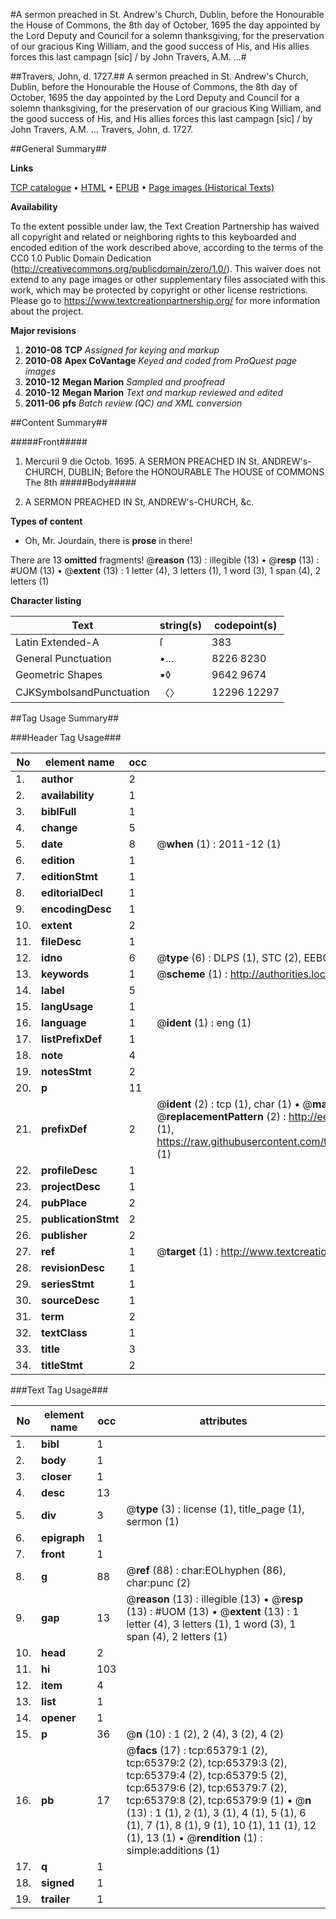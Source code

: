 #A sermon preached in St. Andrew's Church, Dublin, before the Honourable the House of Commons, the 8th day of October, 1695 the day appointed by the Lord Deputy and Council for a solemn thanksgiving, for the preservation of our gracious King William, and the good success of His, and His allies forces this last campagn [sic] / by John Travers, A.M. ...#

##Travers, John, d. 1727.##
A sermon preached in St. Andrew's Church, Dublin, before the Honourable the House of Commons, the 8th day of October, 1695 the day appointed by the Lord Deputy and Council for a solemn thanksgiving, for the preservation of our gracious King William, and the good success of His, and His allies forces this last campagn [sic] / by John Travers, A.M. ...
Travers, John, d. 1727.

##General Summary##

**Links**

[TCP catalogue](http://www.ota.ox.ac.uk/tcp/)  • 
[HTML](http://tei.it.ox.ac.uk/tcp/Texts-HTML/free/A63/A63076.html)  • 
[EPUB](http://tei.it.ox.ac.uk/tcp/Texts-EPUB/free/A63/A63076.epub) • 
[Page images (Historical Texts)](https://historicaltexts.jisc.ac.uk/eebo-12656281e)

**Availability**

To the extent possible under law, the Text Creation Partnership has waived all copyright and related or neighboring rights to this keyboarded and encoded edition of the work described above, according to the terms of the CC0 1.0 Public Domain Dedication (http://creativecommons.org/publicdomain/zero/1.0/). This waiver does not extend to any page images or other supplementary files associated with this work, which may be protected by copyright or other license restrictions. Please go to https://www.textcreationpartnership.org/ for more information about the project.

**Major revisions**

1. __2010-08__ __TCP__ *Assigned for keying and markup*
1. __2010-08__ __Apex CoVantage__ *Keyed and coded from ProQuest page images*
1. __2010-12__ __Megan Marion__ *Sampled and proofread*
1. __2010-12__ __Megan Marion__ *Text and markup reviewed and edited*
1. __2011-06__ __pfs__ *Batch review (QC) and XML conversion*

##Content Summary##

#####Front#####

1. Mercurii 9 die Octob. 1695.
A SERMON PREACHED IN St. ANDREW's-CHURCH, DUBLIN; Before the HONOURABLE The HOUSE of COMMONS The 8th
#####Body#####

1. A SERMON PREACHED IN St, ANDREW's-CHURCH, &c.

**Types of content**

  * Oh, Mr. Jourdain, there is **prose** in there!

There are 13 **omitted** fragments! 
 @__reason__ (13) : illegible (13)  •  @__resp__ (13) : #UOM (13)  •  @__extent__ (13) : 1 letter (4), 3 letters (1), 1 word (3), 1 span (4), 2 letters (1)

**Character listing**


|Text|string(s)|codepoint(s)|
|---|---|---|
|Latin Extended-A|ſ|383|
|General Punctuation|•…|8226 8230|
|Geometric Shapes|▪◊|9642 9674|
|CJKSymbolsandPunctuation|〈〉|12296 12297|

##Tag Usage Summary##

###Header Tag Usage###

|No|element name|occ|attributes|
|---|---|---|---|
|1.|__author__|2||
|2.|__availability__|1||
|3.|__biblFull__|1||
|4.|__change__|5||
|5.|__date__|8| @__when__ (1) : 2011-12 (1)|
|6.|__edition__|1||
|7.|__editionStmt__|1||
|8.|__editorialDecl__|1||
|9.|__encodingDesc__|1||
|10.|__extent__|2||
|11.|__fileDesc__|1||
|12.|__idno__|6| @__type__ (6) : DLPS (1), STC (2), EEBO-CITATION (1), OCLC (1), VID (1)|
|13.|__keywords__|1| @__scheme__ (1) : http://authorities.loc.gov/ (1)|
|14.|__label__|5||
|15.|__langUsage__|1||
|16.|__language__|1| @__ident__ (1) : eng (1)|
|17.|__listPrefixDef__|1||
|18.|__note__|4||
|19.|__notesStmt__|2||
|20.|__p__|11||
|21.|__prefixDef__|2| @__ident__ (2) : tcp (1), char (1)  •  @__matchPattern__ (2) : ([0-9\-]+):([0-9IVX]+) (1), (.+) (1)  •  @__replacementPattern__ (2) : http://eebo.chadwyck.com/downloadtiff?vid=$1&page=$2 (1), https://raw.githubusercontent.com/textcreationpartnership/Texts/master/tcpchars.xml#$1 (1)|
|22.|__profileDesc__|1||
|23.|__projectDesc__|1||
|24.|__pubPlace__|2||
|25.|__publicationStmt__|2||
|26.|__publisher__|2||
|27.|__ref__|1| @__target__ (1) : http://www.textcreationpartnership.org/docs/. (1)|
|28.|__revisionDesc__|1||
|29.|__seriesStmt__|1||
|30.|__sourceDesc__|1||
|31.|__term__|2||
|32.|__textClass__|1||
|33.|__title__|3||
|34.|__titleStmt__|2||


###Text Tag Usage###

|No|element name|occ|attributes|
|---|---|---|---|
|1.|__bibl__|1||
|2.|__body__|1||
|3.|__closer__|1||
|4.|__desc__|13||
|5.|__div__|3| @__type__ (3) : license (1), title_page (1), sermon (1)|
|6.|__epigraph__|1||
|7.|__front__|1||
|8.|__g__|88| @__ref__ (88) : char:EOLhyphen (86), char:punc (2)|
|9.|__gap__|13| @__reason__ (13) : illegible (13)  •  @__resp__ (13) : #UOM (13)  •  @__extent__ (13) : 1 letter (4), 3 letters (1), 1 word (3), 1 span (4), 2 letters (1)|
|10.|__head__|2||
|11.|__hi__|103||
|12.|__item__|4||
|13.|__list__|1||
|14.|__opener__|1||
|15.|__p__|36| @__n__ (10) : 1 (2), 2 (4), 3 (2), 4 (2)|
|16.|__pb__|17| @__facs__ (17) : tcp:65379:1 (2), tcp:65379:2 (2), tcp:65379:3 (2), tcp:65379:4 (2), tcp:65379:5 (2), tcp:65379:6 (2), tcp:65379:7 (2), tcp:65379:8 (2), tcp:65379:9 (1)  •  @__n__ (13) : 1 (1), 2 (1), 3 (1), 4 (1), 5 (1), 6 (1), 7 (1), 8 (1), 9 (1), 10 (1), 11 (1), 12 (1), 13 (1)  •  @__rendition__ (1) : simple:additions (1)|
|17.|__q__|1||
|18.|__signed__|1||
|19.|__trailer__|1||
